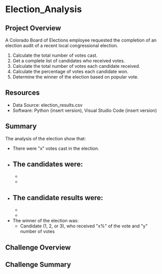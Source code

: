 # Election_Analysis

## Project Overview
A Colorado Board of Elections employee requested the completion of an election audit of a recent local congressional election. 

1. Calculate the total number of votes cast.
2. Get a complete list of candidates who received votes.
3. Calculate the total number of votes each candidate received.
4. Calculate the percentage of votes each candidate won. 
5. Determine the winner of the election based on popular vote. 

## Resources
- Data Source: election_results.csv
- Software: Python (insert version), Visual Studio Code (insert version)

## Summary 
The analysis of the election show that:
- There were "x" votes cast in the election.
- The candidates were:
  -
  -
  -
- The candidate results were:
  -
  -
  -
- The winner of the election was:
  - Candidate (1, 2, or 3), who received "x%" of the vote and "y" number of votes

## Challenge Overview

## Challenge Summary
